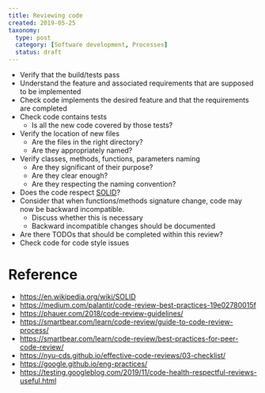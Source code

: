 ```yaml
---
title: Reviewing code
created: 2019-05-25
taxonomy:
  type: post
  category: [Software development, Processes]
  status: draft
---
```


* Verify that the build/tests pass
* Understand the feature and associated requirements that are supposed to be implemented
* Check code implements the desired feature and that the requirements are completed
* Check code contains tests
	* Is all the new code covered by those tests?
* Verify the location of new files
	* Are the files in the right directory?
	* Are they appropriately named?
* Verify classes, methods, functions, parameters naming
	* Are they significant of their purpose?
	* Are they clear enough?
	* Are they respecting the naming convention?
* Does the code respect [SOLID](https://en.wikipedia.org/wiki/SOLID)?
* Consider that when functions/methods signature change, code may now be backward incompatible.
	* Discuss whether this is necessary
	* Backward incompatible changes should be documented
* Are there TODOs that should be completed within this review?
* Check code for code style issues

# Reference
* https://en.wikipedia.org/wiki/SOLID
* https://medium.com/palantir/code-review-best-practices-19e02780015f
* https://phauer.com/2018/code-review-guidelines/
* https://smartbear.com/learn/code-review/guide-to-code-review-process/
* https://smartbear.com/learn/code-review/best-practices-for-peer-code-review/
* https://nyu-cds.github.io/effective-code-reviews/03-checklist/
* https://google.github.io/eng-practices/
* https://testing.googleblog.com/2019/11/code-health-respectful-reviews-useful.html
